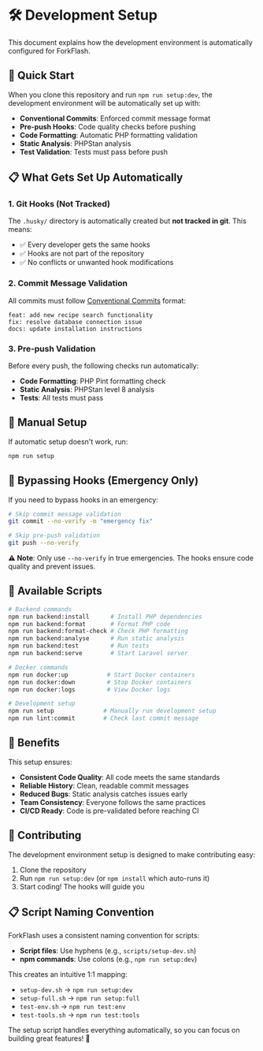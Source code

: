 # 🛠️ Development Setup

This document explains how the development environment is automatically configured for ForkFlash.

## 🚀 Quick Start

When you clone this repository and run `npm run setup:dev`, the development environment will be automatically set up with:

- **Conventional Commits**: Enforced commit message format
- **Pre-push Hooks**: Code quality checks before pushing
- **Code Formatting**: Automatic PHP formatting validation
- **Static Analysis**: PHPStan analysis
- **Test Validation**: Tests must pass before push

## 📋 What Gets Set Up Automatically

### 1. Git Hooks (Not Tracked)
The `.husky/` directory is automatically created but **not tracked in git**. This means:
- ✅ Every developer gets the same hooks
- ✅ Hooks are not part of the repository
- ✅ No conflicts or unwanted hook modifications

### 2. Commit Message Validation
All commits must follow [Conventional Commits](https://www.conventionalcommits.org/) format:
```
feat: add new recipe search functionality
fix: resolve database connection issue
docs: update installation instructions
```

### 3. Pre-push Validation
Before every push, the following checks run automatically:
- **Code Formatting**: PHP Pint formatting check
- **Static Analysis**: PHPStan level 8 analysis
- **Tests**: All tests must pass

## 🔧 Manual Setup

If automatic setup doesn't work, run:
```bash
npm run setup
```

## 🚫 Bypassing Hooks (Emergency Only)

If you need to bypass hooks in an emergency:
```bash
# Skip commit message validation
git commit --no-verify -m "emergency fix"

# Skip pre-push validation  
git push --no-verify
```

**⚠️ Note**: Only use `--no-verify` in true emergencies. The hooks ensure code quality and prevent issues.

## 📝 Available Scripts

```bash
# Backend commands
npm run backend:install      # Install PHP dependencies
npm run backend:format       # Format PHP code
npm run backend:format-check # Check PHP formatting
npm run backend:analyse      # Run static analysis
npm run backend:test         # Run tests
npm run backend:serve        # Start Laravel server

# Docker commands
npm run docker:up           # Start Docker containers
npm run docker:down         # Stop Docker containers
npm run docker:logs         # View Docker logs

# Development setup
npm run setup              # Manually run development setup
npm run lint:commit        # Check last commit message
```

## 🎯 Benefits

This setup ensures:
- **Consistent Code Quality**: All code meets the same standards
- **Reliable History**: Clean, readable commit messages
- **Reduced Bugs**: Static analysis catches issues early
- **Team Consistency**: Everyone follows the same practices
- **CI/CD Ready**: Code is pre-validated before reaching CI

## 🤝 Contributing

The development environment setup is designed to make contributing easy:
1. Clone the repository
2. Run `npm run setup:dev` (or `npm install` which auto-runs it)
3. Start coding! The hooks will guide you

## 📋 Script Naming Convention

ForkFlash uses a consistent naming convention for scripts:
- **Script files**: Use hyphens (e.g., `scripts/setup-dev.sh`)
- **npm commands**: Use colons (e.g., `npm run setup:dev`)

This creates an intuitive 1:1 mapping:
- `setup-dev.sh` → `npm run setup:dev`
- `setup-full.sh` → `npm run setup:full`
- `test-env.sh` → `npm run test:env`
- `test-tools.sh` → `npm run test:tools`

The setup script handles everything automatically, so you can focus on building great features! 🚀
